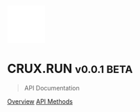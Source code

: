 
![logo](_media/cruxLogoWhite.png ':size=100%')

# CRUX.RUN <small>v0.0.1 BETA</small>

> API Documentation

[Overview](introduction#)
[API Methods](api#getting-started)
